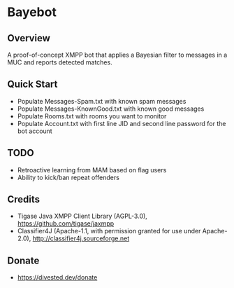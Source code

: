 Bayebot
=======

Overview
--------
A proof-of-concept XMPP bot that applies a Bayesian filter to messages in a MUC and reports detected matches.

Quick Start
-----------
- Populate Messages-Spam.txt with known spam messages
- Populate Messages-KnownGood.txt with known good messages
- Populate Rooms.txt with rooms you want to monitor
- Populate Account.txt with first line JID and second line password for the bot account

TODO
----
- Retroactive learning from MAM based on flag users
- Ability to kick/ban repeat offenders

Credits
-------
- Tigase Java XMPP Client Library (AGPL-3.0), https://github.com/tigase/jaxmpp
- Classifier4J (Apache-1.1, with permission granted for use under Apache-2.0), http://classifier4j.sourceforge.net

Donate
-------
- https://divested.dev/donate
